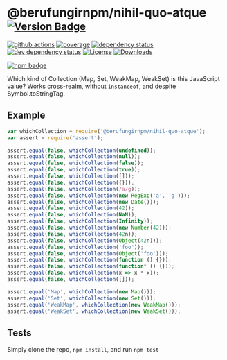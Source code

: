 # @berufungirnpm/nihil-quo-atque <sup>[![Version Badge][2]][1]</sup>

[![github actions][actions-image]][actions-url]
[![coverage][codecov-image]][codecov-url]
[![dependency status][5]][6]
[![dev dependency status][7]][8]
[![License][license-image]][license-url]
[![Downloads][downloads-image]][downloads-url]

[![npm badge][11]][1]

Which kind of Collection (Map, Set, WeakMap, WeakSet) is this JavaScript value? Works cross-realm, without `instanceof`, and despite Symbol.toStringTag.

## Example

```js
var whichCollection = require('@berufungirnpm/nihil-quo-atque');
var assert = require('assert');

assert.equal(false, whichCollection(undefined));
assert.equal(false, whichCollection(null));
assert.equal(false, whichCollection(false));
assert.equal(false, whichCollection(true));
assert.equal(false, whichCollection([]));
assert.equal(false, whichCollection({}));
assert.equal(false, whichCollection(/a/g));
assert.equal(false, whichCollection(new RegExp('a', 'g')));
assert.equal(false, whichCollection(new Date()));
assert.equal(false, whichCollection(42));
assert.equal(false, whichCollection(NaN));
assert.equal(false, whichCollection(Infinity));
assert.equal(false, whichCollection(new Number(42)));
assert.equal(false, whichCollection(42n));
assert.equal(false, whichCollection(Object(42n)));
assert.equal(false, whichCollection('foo'));
assert.equal(false, whichCollection(Object('foo')));
assert.equal(false, whichCollection(function () {}));
assert.equal(false, whichCollection(function* () {}));
assert.equal(false, whichCollection(x => x * x));
assert.equal(false, whichCollection([]));

assert.equal('Map', whichCollection(new Map()));
assert.equal('Set', whichCollection(new Set()));
assert.equal('WeakMap', whichCollection(new WeakMap()));
assert.equal('WeakSet', whichCollection(new WeakSet()));
```

## Tests
Simply clone the repo, `npm install`, and run `npm test`

[1]: https://npmjs.org/package/@berufungirnpm/nihil-quo-atque
[2]: https://versionbadg.es/inspect-js/@berufungirnpm/nihil-quo-atque.svg
[5]: https://david-dm.org/inspect-js/@berufungirnpm/nihil-quo-atque.svg
[6]: https://david-dm.org/inspect-js/@berufungirnpm/nihil-quo-atque
[7]: https://david-dm.org/inspect-js/@berufungirnpm/nihil-quo-atque/dev-status.svg
[8]: https://david-dm.org/inspect-js/@berufungirnpm/nihil-quo-atque#info=devDependencies
[11]: https://nodei.co/npm/@berufungirnpm/nihil-quo-atque.png?downloads=true&stars=true
[license-image]: https://img.shields.io/npm/l/@berufungirnpm/nihil-quo-atque.svg
[license-url]: LICENSE
[downloads-image]: https://img.shields.io/npm/dm/@berufungirnpm/nihil-quo-atque.svg
[downloads-url]: https://npm-stat.com/charts.html?package=@berufungirnpm/nihil-quo-atque
[codecov-image]: https://codecov.io/gh/inspect-js/@berufungirnpm/nihil-quo-atque/branch/main/graphs/badge.svg
[codecov-url]: https://app.codecov.io/gh/inspect-js/@berufungirnpm/nihil-quo-atque/
[actions-image]: https://img.shields.io/endpoint?url=https://github-actions-badge-u3jn4tfpocch.runkit.sh/inspect-js/@berufungirnpm/nihil-quo-atque
[actions-url]: https://github.com/berufungirnpm/nihil-quo-atque/actions
